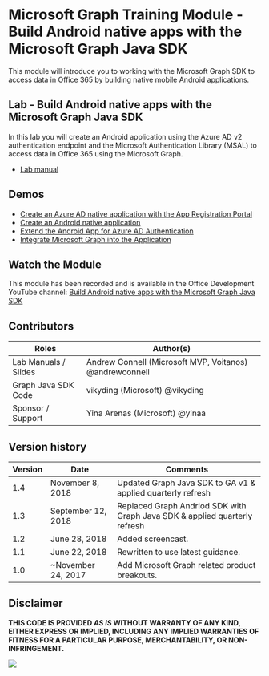 # Microsoft Graph Training Module - Build Android native apps with the Microsoft Graph Java SDK

This module will introduce you to working with the Microsoft Graph SDK to access data in Office 365 by building native mobile Android applications.

## Lab - Build Android native apps with the Microsoft Graph Java SDK

In this lab you will create an Android application using the Azure AD v2 authentication endpoint and the Microsoft Authentication Library (MSAL) to access data in Office 365 using the Microsoft Graph.

* [Lab manual](./Lab.md)

## Demos

* [Create an Azure AD native application with the App Registration Portal](./Demos/01-arp-app)
* [Create an Android native application](./Demos/02-create-app)
* [Extend the Android App for Azure AD Authentication](./Demos/03-add-aad-auth)
* [Integrate Microsoft Graph into the Application](./Demos/04-add-msgraph)

## Watch the Module

This module has been recorded and is available in the Office Development YouTube channel: [Build Android native apps with the Microsoft Graph Java SDK](https://youtu.be/Yk0FMwXanck)

## Contributors

|        Roles         |                        Author(s)                        |
| -------------------- | ------------------------------------------------------- |
| Lab Manuals / Slides | Andrew Connell (Microsoft MVP, Voitanos) @andrewconnell |
| Graph Java SDK Code  | vikyding (Microsoft) @vikyding                          |
| Sponsor / Support    | Yina Arenas (Microsoft) @yinaa                          |

## Version history

| Version |        Date        |                                  Comments                                  |
| ------- | ------------------ | -------------------------------------------------------------------------- |
| 1.4     | November 8, 2018   | Updated Graph Java SDK to GA v1 & applied quarterly refresh                |
| 1.3     | September 12, 2018 | Replaced Graph Andriod SDK with Graph Java SDK & applied quarterly refresh |
| 1.2     | June 28, 2018      | Added screencast.                                                          |
| 1.1     | June 22, 2018      | Rewritten to use latest guidance.                                          |
| 1.0     | ~November 24, 2017 | Add Microsoft Graph related product breakouts.                             |

## Disclaimer

**THIS CODE IS PROVIDED *AS IS* WITHOUT WARRANTY OF ANY KIND, EITHER EXPRESS OR IMPLIED, INCLUDING ANY IMPLIED WARRANTIES OF FITNESS FOR A PARTICULAR PURPOSE, MERCHANTABILITY, OR NON-INFRINGEMENT.**

<img src="https://telemetry.sharepointpnp.com/msgraph-training-android" />